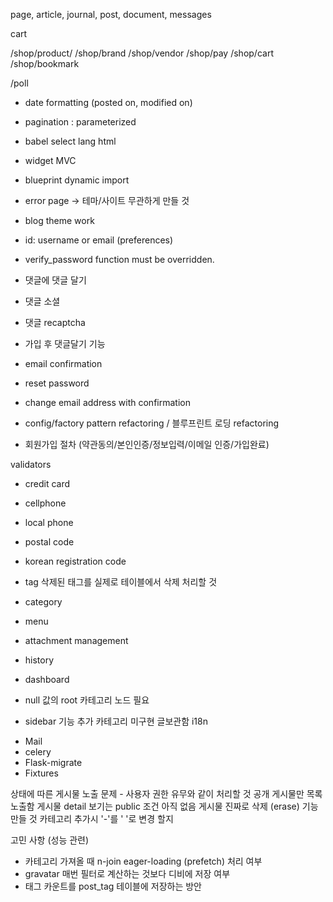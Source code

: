 page, article, journal, post, document, messages

cart

/shop/product/<slug>
/shop/brand
/shop/vendor
/shop/pay
/shop/cart
/shop/bookmark

/poll

- date formatting (posted on, modified on)
- pagination : parameterized
- babel select lang html

- widget MVC
- blueprint dynamic import

- error page -> 테마/사이트 무관하게 만들 것

- blog theme work


- id: username or email (preferences)
- verify_password function must be overridden.

- 댓글에 댓글 달기
- 댓글 소셜
- 댓글 recaptcha
- 가입 후 댓글달기 기능

- email confirmation
- reset password
- change email address with confirmation

- config/factory pattern refactoring / 블루프린트 로딩 refactoring
- 회원가입 절차 (약관동의/본인인증/정보입력/이메일 인증/가입완료)

validators

- credit card
- cellphone
- local phone
- postal code
- korean registration code

- tag
삭제된 태그를 실제로 테이블에서 삭제 처리할 것
- category
- menu
- attachment management
- history
- dashboard

- null 값의 root 카테고리 노드 필요

- sidebar 기능 추가
카테고리 미구현
글보관함 i18n

* Mail
* celery
* Flask-migrate
* Fixtures


상태에 따른 게시물 노출 문제 - 사용자 권한 유무와 같이 처리할 것
공개 게시물만 목록 노출함
게시물 detail 보기는 public 조건 아직 없음
게시물 진짜로 삭제 (erase) 기능 만들 것
카테고리 추가시 '-'를 '&nbsp;'로 변경 할지

고민 사항 (성능 관련)

- 카테고리 가져올 때 n-join eager-loading (prefetch) 처리 여부
- gravatar 매번 필터로 계산하는 것보다 디비에 저장 여부
- 태그 카운트를 post_tag 테이블에 저장하는 방안

